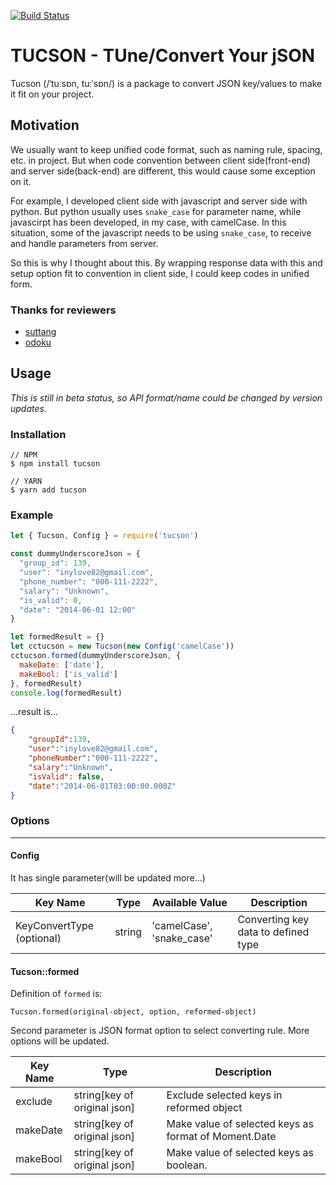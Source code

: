 [![Build Status](https://travis-ci.org/djKooks/tucson.svg?branch=master)](https://travis-ci.org/djKooks/tucson)

# TUCSON - TUne/Convert Your jSON

Tucson (/ˈtuːsɒn, tuːˈsɒn/) is a package to convert JSON key/values to make it fit on your project.

## Motivation

We usually want to keep unified code format, such as naming rule, spacing, etc. in project. But when code convention between client side(front-end) and server side(back-end) are different, this would cause some exception on it.

For example, I developed client side with javascript and server side with python. But python usually uses `snake_case` for parameter name, while javascirpt has been developed, in my case, with camelCase. In this situation, some of the javascript needs to be using `snake_case`, to receive and handle parameters from server.

So this is why I thought about this. By wrapping response data with this and setup option fit to convention in client side, I could keep codes in unified form.

### Thanks for reviewers
* [suttang](https://github.com/suttang)
* [odoku](https://github.com/odoku)

## Usage
_This is still in beta status, so API format/name could be changed by version updates._

### Installation
```
// NPM
$ npm install tucson

// YARN
$ yarn add tucson
```

### Example
```javascript
let { Tucson, Config } = require('tucson')

const dummyUnderscoreJson = {
  "group_id": 139,
  "user": "inylove82@gmail.com",
  "phone_number": "000-111-2222",
  "salary": "Unknown",
  "is_valid": 0,
  "date": "2014-06-01 12:00"
}

let formedResult = {}
let cctucson = new Tucson(new Config('camelCase'))
cctucson.formed(dummyUnderscoreJson, {
  makeDate: ['date'],
  makeBool: ['is_valid']
}, formedResult)
console.log(formedResult)
```
...result is...
```json
{
    "groupId":139,
    "user":"inylove82@gmail.com",
    "phoneNumber":"000-111-2222",
    "salary":"Unknown",
    "isValid": false,
    "date":"2014-06-01T03:00:00.000Z"
}
```

### Options
------
#### Config
It has single parameter(will be updated more...)

Key Name | Type | Available Value | Description
--- | --- | --- | ---
KeyConvertType (optional) | string | 'camelCase', 'snake_case' | Converting key data to defined type

#### Tucson::formed
Definition of `formed` is:
```
Tucson.formed(original-object, option, reformed-object)
```
Second parameter is JSON format option to select converting rule. More options will be updated.

Key Name | Type | Description
--- | --- | ---
exclude | string[key of original json] | Exclude selected keys in reformed object
makeDate | string[key of original json] | Make value of selected keys as format of Moment.Date
makeBool | string[key of original json] | Make value of selected keys as boolean.
